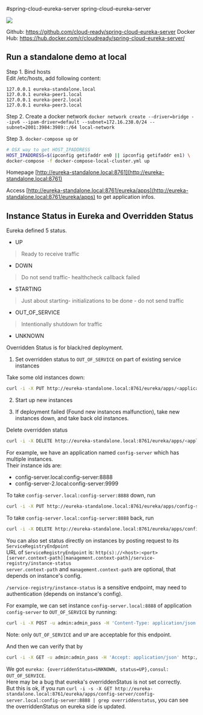 #spring-cloud-eureka-server
spring-cloud-eureka-server

![](https://travis-ci.org/cloud-ready/spring-cloud-service-discovery.svg?branch=develop)

Github: https://github.com/cloud-ready/spring-cloud-eureka-server
Docker Hub: https://hub.docker.com/r/cloudready/spring-cloud-eureka-server/


## Run a standalone demo at local

Step 1. Bind hosts  
Edit /etc/hosts, add following content:
```text
127.0.0.1 eureka-standalone.local
127.0.0.1 eureka-peer1.local
127.0.0.1 eureka-peer2.local
127.0.0.1 eureka-peer3.local
```

Step 2. Create a docker network
`docker network create --driver=bridge --ipv6 --ipam-driver=default --subnet=172.16.238.0/24 --subnet=2001:3984:3989::/64 local-network`

Step 3. `docker-compose up` or
```bash
# OSX way to get HOST_IPADDRESS
HOST_IPADDRESS=$(ipconfig getifaddr en0 || ipconfig getifaddr en1) \
docker-compose -f docker-compose-local-cluster.yml up
```

Homepage [http://eureka-standalone.local:8761](http://eureka-standalone.local:8761)

Access [http://eureka-standalone.local:8761/eureka/apps](http://eureka-standalone.local:8761/eureka/apps) to get application infos.

## Instance Status in Eureka and Overridden Status

Eureka defined 5 status.
+ UP
>Ready to receive traffic
+ DOWN
>Do not send traffic- healthcheck callback failed
+ STARTING
> Just about starting- initializations to be done - do not send traffic
+ OUT_OF_SERVICE
> Intentionally shutdown for traffic
+ UNKNOWN

Overridden Status is for black/red deployment.

1. Set overridden status to `OUT_OF_SERVICE` on part of existing service instances

Take some old instances down:
```bash
curl -i -X PUT http://eureka-standalone.local:8761/eureka/apps/<application>/<instance-id>/status?value=OUT_OF_SERVICE
```

2. Start up new instances

3. If deployment failed (Found new instances malfunction), take new instances down, and take back old instances.

Delete overridden status
```bash
curl -i -X DELETE http://eureka-standalone.local:8761/eureka/apps/<application>/<instance-id>/status
```

For example, we have an application named `config-server` which has multiple instances.  
Their instance ids are:

- config-server.local:config-server:8888
- config-server-2.local:config-server:9999

To take `config-server.local:config-server:8888` down, run
```bash
curl -i -X PUT http://eureka-standalone.local:8761/eureka/apps/config-server/config-server.local:config-server:8888/status?value=OUT_OF_SERVICE
```

To take `config-server.local:config-server:8888` back, run
```bash
curl -i -X DELETE http://eureka-standalone.local:8761/eureka/apps/config-server/config-server.local:config-server:8888/status
```

You can also set status directly on instances by posting request to its `ServiceRegistryEndpoint`  
URL of `ServiceRegistryEndpoint` is: `http(s)://<host>:<port>[server.context-path][management.context-path]/service-registry/instance-status`  
`server.context-path` and `management.context-path` are optional, that depends on instance's config.  

`/service-registry/instance-status` is a sensitive endpoint, may need to authentication (depends on instance's config).   

For example, we can set instance `config-server.local:8888` of application `config-server` to `OUT_OF_SERVICE` by running:
```bash
curl -i -X POST -u admin:admin_pass -H 'Content-Type: application/json' -d 'OUT_OF_SERVICE' http://config-server.local:8888/manage/service-registry/instance-status
```

Note: only `OUT_OF_SERVICE` and `UP` are acceptable for this endpoint.  

And then we can verify that by
```bash
curl -i -X GET -u admin:admin_pass -H 'Accept: application/json' http://config-server.local:8888/manage/service-registry/instance-status
```
We got `eureka: {overriddenStatus=UNKNOWN, status=UP},consul: OUT_OF_SERVICE`.  
Here may be a bug that eureka's overriddenStatus is not set correctly.  
But this is ok, if you run `curl -i -s -X GET http://eureka-standalone.local:8761/eureka/apps/config-server/config-server.local:config-server:8888 | grep overriddenstatus`,
you can see the overriddenStatus on eureka side is updated.  
